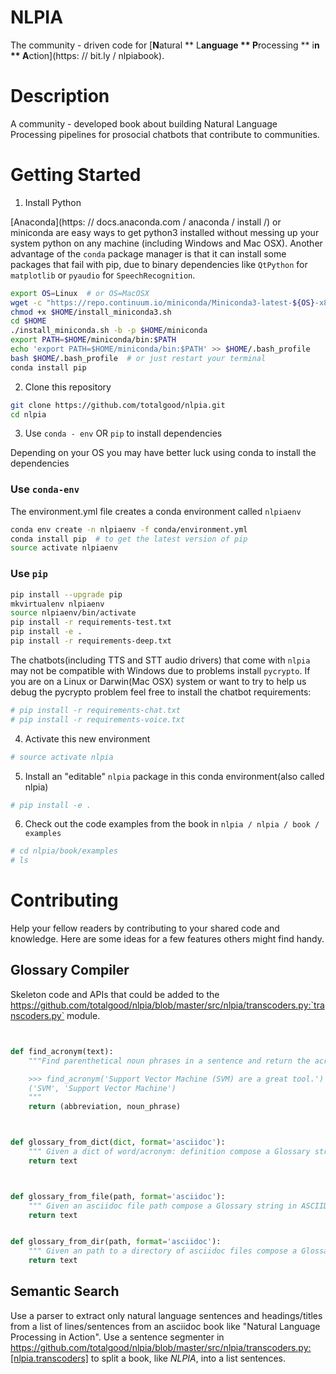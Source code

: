 # NLPIA

The community - driven code for [**N**atural ** L**anguage ** P**rocessing ** i**n ** A**ction](https: // bit.ly / nlpiabook).

# Description

A community - developed book about building Natural Language Processing pipelines for prosocial chatbots that contribute to communities.

# Getting Started

1. Install Python

[Anaconda](https: // docs.anaconda.com / anaconda / install /) or miniconda are easy ways to get python3 installed without messing up your system python on any machine (including Windows and Mac OSX). 
Another advantage of the `conda` package manager is that it can install some packages that fail with pip, due to binary dependencies like `QtPython` for `matplotlib` or `pyaudio` for `SpeechRecognition`.
 
```bash
export OS=Linux  # or OS=MacOSX
wget -c "https://repo.continuum.io/miniconda/Miniconda3-latest-${OS}-x86_64.sh" -o $HOME/install_miniconda3.sh
chmod +x $HOME/install_miniconda3.sh
cd $HOME
./install_miniconda.sh -b -p $HOME/miniconda
export PATH=$HOME/miniconda/bin:$PATH
echo 'export PATH=$HOME/miniconda/bin:$PATH' >> $HOME/.bash_profile
bash $HOME/.bash_profile  # or just restart your terminal
conda install pip
```

2. Clone this repository

```bash
git clone https://github.com/totalgood/nlpia.git
cd nlpia
```

3. Use `conda - env` OR `pip` to install dependencies

Depending on your OS you may have better luck using conda to install the dependencies

### Use `conda-env`

The environment.yml file creates a conda environment called `nlpiaenv`

```bash
conda env create -n nlpiaenv -f conda/environment.yml
conda install pip  # to get the latest version of pip
source activate nlpiaenv
```

### Use `pip`

```bash
pip install --upgrade pip
mkvirtualenv nlpiaenv
source nlpiaenv/bin/activate
pip install -r requirements-test.txt
pip install -e .
pip install -r requirements-deep.txt
```

The chatbots(including TTS and STT audio drivers) that come with `nlpia` may not be compatible with Windows due to problems install `pycrypto`.
If you are on a Linux or Darwin(Mac OSX) system or want to try to help us debug the pycrypto problem feel free to install the chatbot requirements:

```bash
# pip install -r requirements-chat.txt
# pip install -r requirements-voice.txt
```

4. Activate this new environment

```bash
# source activate nlpia
```

5. Install an "editable" `nlpia` package in this conda environment(also called nlpia)

```bash
# pip install -e .
```

6. Check out the code examples from the book in `nlpia / nlpia / book / examples`

```bash
# cd nlpia/book/examples
# ls
```

# Contributing

Help your fellow readers by contributing to your shared code and knowledge.
Here are some ideas for a few features others might find handy.

## Glossary Compiler

Skeleton code and APIs that could be added to the https://github.com/totalgood/nlpia/blob/master/src/nlpia/transcoders.py:`transcoders.py` module.


```python


def find_acronym(text):
    """Find parenthetical noun phrases in a sentence and return the acronym/abbreviation/term as a pair of strings.

    >>> find_acronym('Support Vector Machine (SVM) are a great tool.')
    ('SVM', 'Support Vector Machine')
    """
    return (abbreviation, noun_phrase)


```

```python


def glossary_from_dict(dict, format='asciidoc'):
    """ Given a dict of word/acronym: definition compose a Glossary string in ASCIIDOC format """
    return text


```

```python


def glossary_from_file(path, format='asciidoc'):
    """ Given an asciidoc file path compose a Glossary string in ASCIIDOC format """
    return text


def glossary_from_dir(path, format='asciidoc'):
    """ Given an path to a directory of asciidoc files compose a Glossary string in ASCIIDOC format """
    return text


```

## Semantic Search

Use a parser to extract only natural language sentences and headings/titles from a list of lines/sentences from an asciidoc book like "Natural Language Processing in Action".
Use a sentence segmenter in https://github.com/totalgood/nlpia/blob/master/src/nlpia/transcoders.py:[nlpia.transcoders] to split a book, like _NLPIA_, into a list sentences.




